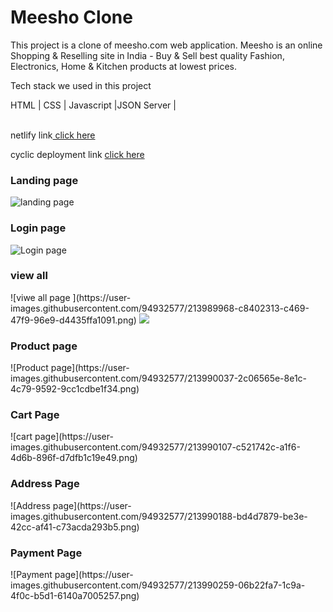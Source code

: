 <h1>Meesho Clone</h1>
This project is a clone of meesho.com web application. Meesho is an online Shopping & Reselling site in India - Buy & Sell best quality Fashion, Electronics, Home & Kitchen products at lowest prices.<br>

Tech stack we used in this project <br>

HTML | CSS | Javascript |JSON Server |

<br>
netlify link<a href="https://iskra-meesho-clone.netlify.app/index.html">  click here</a> <br>

cyclic deployment link <a href="https://sleepy-puce-greyhound.cyclic.app/">  click here </a>

<h3>Landing page</h3>

![landing page](https://user-images.githubusercontent.com/94932577/213989745-14478705-0d16-4458-ab3b-d59e89e8bf4b.png)


<h3>Login page</h3>

![Login page](https://user-images.githubusercontent.com/94932577/213989861-cad6fbbd-e22c-4fed-b6a1-de08b5fe18e0.png)

<h3>view all</h3>
![viwe all page ](https://user-images.githubusercontent.com/94932577/213989968-c8402313-c469-47f9-96e9-d4435ffa1091.png)
<img src="https://user-images.githubusercontent.com/94932577/213989968-c8402313-c469-47f9-96e9-d4435ffa1091.png">

<h3>Product page </h3>
![Product page](https://user-images.githubusercontent.com/94932577/213990037-2c06565e-8e1c-4c79-9592-9cc1cdbe1f34.png)

<h3>Cart Page</h3>
![cart page](https://user-images.githubusercontent.com/94932577/213990107-c521742c-a1f6-4d6b-896f-d7dfb1c19e49.png)

<h3>Address Page</h3>
![Address page](https://user-images.githubusercontent.com/94932577/213990188-bd4d7879-be3e-42cc-af41-c73acda293b5.png)


<h3>Payment Page </h3>
![Payment page](https://user-images.githubusercontent.com/94932577/213990259-06b22fa7-1c9a-4f0c-b5d1-6140a7005257.png)




